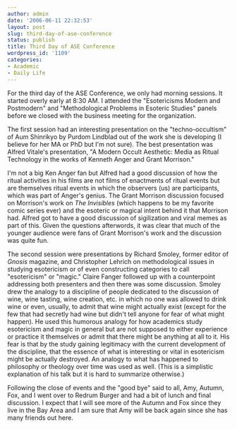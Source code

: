 ```yaml
---
author: admin
date: '2006-06-11 22:32:53'
layout: post
slug: third-day-of-ase-conference
status: publish
title: Third Day of ASE Conference
wordpress_id: '1109'
categories:
- Academic
- Daily Life
---
```

For the third day of the ASE Conference, we only had morning sessions. It started overly early at 8:30 AM. I attended the "Esotericisms Modern and Postmodern" and "Methodological Problems in Esoteric Studies" panels before we closed with the business meeting for the organization.

The first session had an interesting presentation on the "techno-occultism" of Aum Shinrikyo by Purdom Lindblad out of the work she is developing (I believe for her MA or PhD but I'm not sure). The best presentation was Alfred Vitale's presentation, "A Modern Occult Aesthetic: Media as Ritual Technology in the works of Kenneth Anger and Grant Morrison."

I'm not a big Ken Anger fan but Alfred had a good discussion of how the ritual activities in his films are not films of enactments of ritual events but are themselves ritual events in which the observers (us) are participants, which was part of Anger's genius. The Grant Morrison discussion focused on Morrison's work on <em>The Invisibles</em> (which happens to be my favorite comic series ever) and the esoteric or magical intent behind it that Morrison had. Alfred got to have a good discussion of sigilization and viral memes as part of this. Given the questions afterwords, it was clear that much of the younger audience were fans of Grant Morrison's work and the discussion was quite fun.

The second session were presentations by Richard Smoley, former editor of <em>Gnosis</em> magazine, and Christopher Lehrich on methodological issues in studying esotericism or of even constructing categories to call "esotericism" or "magic." Claire Fanger followed up with a counterpoint addressing both presenters and then there was some discussion. Smoley drew the analogy to a discipline of people dedicated to the discussion of wine, wine tasting, wine creation, etc. in which no one was allowed to drink wine or even, usually, to admit that wine might actually exist (except for the few that had secretly had wine but didn't tell anyone for fear of what might happen). He used this humorous analogy for how academics study esotericism and magic in general but are not supposed to either experience or practice it themselves or admit that there might be anything at all to it. His fear is that by the study gaining legitimacy with the current development of the discipline, that the essence of what is interesting or vital in esotericism might be actually destroyed. An analogy to what has happened to philosophy or theology over time was used as well. (This is a simplistic explanation of his talk but it is hard to summarize otherwise.)

Following the close of events and the "good bye" said to all, Amy, Autumn, Fox, and I went over to Redrum Burger and had a bit of lunch and final discussion. I expect that I will see more of the Autumn and Fox since they live in the Bay Area and I am sure that Amy will be back again since she has many friends out here.

